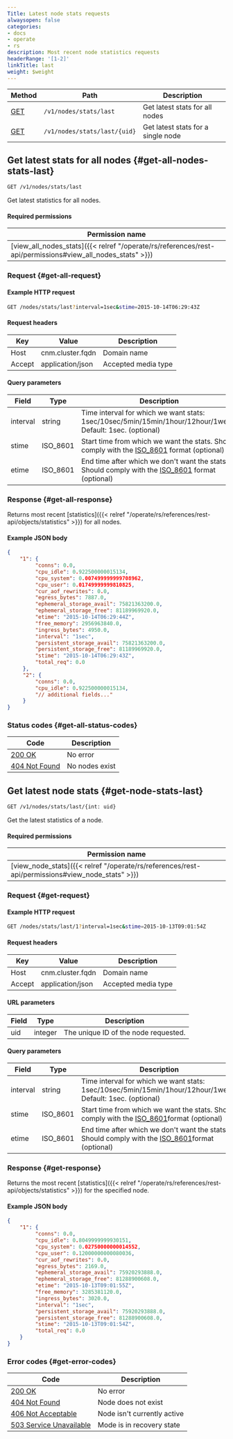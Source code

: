```yaml
---
Title: Latest node stats requests
alwaysopen: false
categories:
- docs
- operate
- rs
description: Most recent node statistics requests
headerRange: '[1-2]'
linkTitle: last
weight: $weight
---
```


| Method | Path | Description |
|--------|------|-------------|
| [GET](#get-all-nodes-stats-last) | `/v1/nodes/stats/last` | Get latest stats for all nodes |
| [GET](#get-node-stats-last) | `/v1/nodes/stats/last/{uid}` | Get latest stats for a single node |

## Get latest stats for all nodes {#get-all-nodes-stats-last}

```sh
GET /v1/nodes/stats/last
```

Get latest statistics for all nodes.

#### Required permissions

| Permission name |
|-----------------|
| [view_all_nodes_stats]({{< relref "/operate/rs/references/rest-api/permissions#view_all_nodes_stats" >}}) |

### Request {#get-all-request}

#### Example HTTP request

```sh
GET /nodes/stats/last?interval=1sec&stime=2015-10-14T06:29:43Z
```


#### Request headers

| Key | Value | Description |
|-----|-------|-------------|
| Host | cnm.cluster.fqdn | Domain name |
| Accept | application/json | Accepted media type |


#### Query parameters

| Field | Type | Description |
|-------|------|-------------|
| interval | string | Time interval for which we want stats: 1sec/10sec/5min/15min/1hour/12hour/1week. Default: 1sec. (optional) |
| stime | ISO_8601 | Start time from which we want the stats. Should comply with the [ISO_8601](https://en.wikipedia.org/wiki/ISO_8601) format (optional) |
| etime | ISO_8601 | End time after which we don't want the stats. Should comply with the [ISO_8601](https://en.wikipedia.org/wiki/ISO_8601) format (optional) |

### Response {#get-all-response}

Returns most recent [statistics]({{< relref "/operate/rs/references/rest-api/objects/statistics" >}}) for all nodes.

#### Example JSON body

```json
{
    "1": {
         "conns": 0.0,
         "cpu_idle": 0.922500000015134,
         "cpu_system": 0.007499999999708962,
         "cpu_user": 0.01749999999810825,
         "cur_aof_rewrites": 0.0,
         "egress_bytes": 7887.0,
         "ephemeral_storage_avail": 75821363200.0,
         "ephemeral_storage_free": 81189969920.0,
         "etime": "2015-10-14T06:29:44Z",
         "free_memory": 2956963840.0,
         "ingress_bytes": 4950.0,
         "interval": "1sec",
         "persistent_storage_avail": 75821363200.0,
         "persistent_storage_free": 81189969920.0,
         "stime": "2015-10-14T06:29:43Z",
         "total_req": 0.0
     },
     "2": {
         "conns": 0.0,
         "cpu_idle": 0.922500000015134,
         "// additional fields..."
     }
}
```

### Status codes {#get-all-status-codes}

| Code | Description |
|------|-------------|
| [200 OK](http://www.w3.org/Protocols/rfc2616/rfc2616-sec10.html#sec10.2.1) | No error |
| [404 Not Found](http://www.w3.org/Protocols/rfc2616/rfc2616-sec10.html#sec10.4.5) | No nodes exist |

## Get latest node stats {#get-node-stats-last}

```sh
GET /v1/nodes/stats/last/{int: uid}
```

Get the latest statistics of a node.

#### Required permissions

| Permission name |
|-----------------|
| [view_node_stats]({{< relref "/operate/rs/references/rest-api/permissions#view_node_stats" >}}) |

### Request {#get-request}

#### Example HTTP request

```sh
GET /nodes/stats/last/1?interval=1sec&stime=2015-10-13T09:01:54Z
```


#### Request headers

| Key | Value | Description |
|-----|-------|-------------|
| Host | cnm.cluster.fqdn | Domain name |
| Accept | application/json | Accepted media type |


#### URL parameters

| Field | Type | Description |
|-------|------|-------------|
| uid | integer | The unique ID of the node requested. |


#### Query parameters

| Field | Type | Description |
|-------|------|-------------|
| interval | string | Time interval for which we want stats: 1sec/10sec/5min/15min/1hour/12hour/1week. Default: 1sec. (optional) |
| stime | ISO_8601 | Start time from which we want the stats. Should comply with the [ISO_8601](https://en.wikipedia.org/wiki/ISO_8601)format (optional) |
| etime | ISO_8601 | End time after which we don't want the stats. Should comply with the [ISO_8601](https://en.wikipedia.org/wiki/ISO_8601)format (optional) |

### Response {#get-response}

Returns the most recent [statistics]({{< relref "/operate/rs/references/rest-api/objects/statistics" >}}) for the specified node.

#### Example JSON body

```json
{
    "1": {
         "conns": 0.0,
         "cpu_idle": 0.8049999999930151,
         "cpu_system": 0.02750000000014552,
         "cpu_user": 0.12000000000080036,
         "cur_aof_rewrites": 0.0,
         "egress_bytes": 2169.0,
         "ephemeral_storage_avail": 75920293888.0,
         "ephemeral_storage_free": 81288900608.0,
         "etime": "2015-10-13T09:01:55Z",
         "free_memory": 3285381120.0,
         "ingress_bytes": 3020.0,
         "interval": "1sec",
         "persistent_storage_avail": 75920293888.0,
         "persistent_storage_free": 81288900608.0,
         "stime": "2015-10-13T09:01:54Z",
         "total_req": 0.0
    }
}
```

### Error codes {#get-error-codes}

| Code | Description |
|------|-------------|
| [200 OK](http://www.w3.org/Protocols/rfc2616/rfc2616-sec10.html#sec10.2.1) | No error |
| [404 Not Found](http://www.w3.org/Protocols/rfc2616/rfc2616-sec10.html#sec10.4.5) | Node does not exist |
| [406 Not Acceptable](http://www.w3.org/Protocols/rfc2616/rfc2616-sec10.html#sec10.4.7) | Node isn't currently active |
| [503 Service Unavailable](http://www.w3.org/Protocols/rfc2616/rfc2616-sec10.html#sec10.5.4) | Mode is in recovery state |
